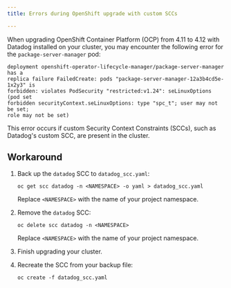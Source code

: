 ```yaml
---
title: Errors during OpenShift upgrade with custom SCCs

---
```


When upgrading OpenShift Container Platform (OCP) from 4.11 to 4.12 with Datadog installed on your cluster, you may encounter the following error for the `package-server-manager` pod:

```
deployment openshift-operator-lifecycle-manager/package-server-manager has a
replica failure FailedCreate: pods "package-server-manager-12a3b4cd5e-1x2y3" is
forbidden: violates PodSecurity "restricted:v1.24": seLinuxOptions (pod set
forbidden securityContext.seLinuxOptions: type "spc_t"; user may not be set;
role may not be set)
```

This error occurs if custom Security Context Constraints (SCCs), such as Datadog's custom SCC, are present in the cluster.

## Workaround

1. Back up the `datadog` SCC to `datadog_scc.yaml`:
   ```shell
   oc get scc datadog -n <NAMESPACE> -o yaml > datadog_scc.yaml
   ```

   Replace `<NAMESPACE>` with the name of your project namespace.

1. Remove the `datadog` SCC:
   ```shell
   oc delete scc datadog -n <NAMESPACE>
   ```

   Replace `<NAMESPACE>` with the name of your project namespace.

1. Finish upgrading your cluster.

1. Recreate the SCC from your backup file:
   ```shell
   oc create -f datadog_scc.yaml
   ```
